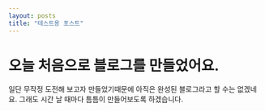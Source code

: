 ```yaml
---
layout: posts
title: "테스트용 포스트"
---
```


# 오늘 처음으로 블로그를 만들었어요.

일단 무작정 도전해 보고자 만들었기때문에 아직은 완성된 블로그라고 할 수는 없겠네요.
그래도 시간 날 때마다 틈틈이 만들어보도록 하겠습니다.
